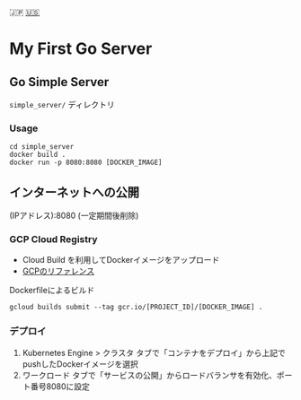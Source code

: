 :jp: [:us:](./README_en.md)

# My First Go Server

## Go Simple Server

`simple_server/` ディレクトリ

### Usage

    cd simple_server
    docker build .
    docker run -p 8080:8080 [DOCKER_IMAGE]

## インターネットへの公開

(IPアドレス):8080 (一定期間後削除)

### GCP Cloud Registry

- Cloud Build を利用してDockerイメージをアップロード
- [GCPのリファレンス](https://cloud.google.com/cloud-build/docs/quickstart-docker)

Dockerfileによるビルド

    gcloud builds submit --tag gcr.io/[PROJECT_ID]/[DOCKER_IMAGE] .

### デプロイ

1. Kubernetes Engine > クラスタ タブで「コンテナをデプロイ」から上記でpushしたDockerイメージを選択
2. ワークロード タブで「サービスの公開」からロードバランサを有効化、ポート番号8080に設定
